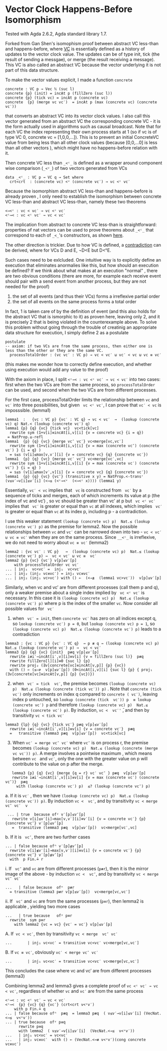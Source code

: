 # Vector Clock Happens-Before Isomorphism

Tested with Agda 2.6.2, Agda standard library 1.7.

Forked from Gan Shen's isomophism proof between abstract VC less-than and happens-before, where
[VC](https://github.com/yguo57/vc-hb-iso/blob/fd5faa0cfc5bfe96db287a3b64d1e59ab1b8905c/AbstractVectorClock.agda#L10-L18) is essentially defined as a history of updates to the vector clock value. The updates can be of type init, tick (the result of sending a messgae), or merge (the result receiving a message). This VC is also called an abstract VC because the vector underlying it is not part of this data structure. 

To make the vector values explicit, I made a function ```concrete```
```
concrete : VC p → Vec ℕ (suc l)
concrete {p} (init) = incAt p (fillZero (suc l))
concrete {p} (tick vc) = incAt p (concrete vc)
concrete  {p} (merge vc vc′)  = incAt p (max (concrete vc) (concrete vc′))
```
that converts an abstract VC into its vector clock values. I also call this vector generated from an abstract VC the corresponding concrete VC - it is the form actually used in algorithms such as causal broadcast. 
Note that for each VC the index representing their own process starts at 1 (so if vc is of type VC 0, concrete vc = [1,0,0,...]). This is to prevent an initial ConcreteVC value from being less than all other clock values (because [0,0,...0] is less than all other vectors ), which might have no happens-before relation with it.


Then concrete VC less than ```_<ᶜ_``` is defined as a wrapper around component wise comparison (```_<ᵛ_```) of two vectors generated from VCs
```
data _<ᶜ_ : VC p → VC q → Set where
  crt<crt  : (concrete vc) <ᵛ (concrete vc′) → vc <ᶜ vc′
```
Because the isomorphism abstract VC less-than and happens-before is already proven , I only need to establish the isomorphism between concrete VC less-than and abstract VC less-than, namely these two theorems
```
<→<ᶜ : vc < vc′ → vc <ᶜ vc′
<ᶜ→< : vc <ᶜ vc′ → vc < vc′
```
The implication from abstract to concrete VC less-than is straightforward: properties of nat vectors can be used to prove theorems about ```_<ᶜ_``` that correspond to each of ```_<_```'s constructors, as shown [here](https://github.com/yguo57/vc-hb-iso/blob/f215f96b8c4ed660306fb2833433e432ea5aa629/ConcreteVectorClock.agda#L52-L74). 

The other direction is trickier. Due to how  VC is defined, a [contradiction](https://github.com/yguo57/vc-hb-iso/blob/f215f96b8c4ed660306fb2833433e432ea5aa629/Contradiction.agda#L39-L45) can be derived, where for VCs D and E, ¬D<E but D<ᶜE. 

Such cases need to be exlcluded. One intuitive way is to explicitly define an execution that eliminates anormalies like this, but how should an execution be defined? If we think about what makes at an execution "normal" ,  there are two obvious conditions (there are more, for example each receive event should pair with a send event from another process, but they are not needed for the proof)
1. the set of all events (and thus their VCs) forms a irreflexive partial order
2. the set of all events on the same process forms a total order

In fact, 1 is taken care of by the definition of event (and this also holds for the abstract VC that is ismorphic to it) as proven here, leaving only 2, and it is precisely 2 that is being violated in the counterexample above. To solve this problem without going through the trouble of creatinig an appropriate data structure for execution, I simply define 2 as a postulate
    
```
postulate
-- axiom: if two VCs are from the same process, then either one is less than the other or they are the same VC.
  processTotalOrder : (vc vc′ : VC p) → vc < vc′ ⊎ vc′ < vc ⊎ vc ≡ vc′
```

(this makes me wonder how to correctly define execution, and whether using execution would add any value to the proof)

With the axiom in place, I split ```<ᶜ→< : vc <ᶜ vc′ → vc < vc′``` into two cases: first when the two VCs are from the same process, so ```processTotalOrder``` can be used, and second when the two VCs are from different processes. 

For the first case,  processTotalOrder limits the relationship between ```vc``` and ```vc′``` into three possibilities, but given ``` vc <ᶜ vc′```, I can prove that ```vc′ < vc``` is imposssible. (lemma1)
```
lemma1  :   {vc : VC p} {vc′ : VC q} → vc < vc′  →  (lookup (concrete vc) q) Nat.< (lookup (concrete vc′) q)
lemma1 {p} {q} {vc} {tick vc}  vc<tick[vc]
  rewrite sym (1+v[i]≡incAt[i,v][i] {v = concrete vc} {i = q})
 = NatProp.≤-refl
lemma1  {p} {q} {vc} {merge vc″ vc′} vc<merge[vc,vc′]
  rewrite sym (1+v[i]≡incAt[i,v][i] {v = max (concrete vc″) (concrete vc′) } {i = q} )
  = s≤s (v[i]≤max[v,v′][i] {v = concrete vc} {q} {concrete vc′})
lemma1  {p} {q} {vc} {merge vc′ vc″} vc<merge[vc′,vc]
  rewrite sym (1+v[i]≡incAt[i,v][i] {v = max (concrete vc′) (concrete vc″) } {i = q} )
  = s≤s (v[i]≤max[v′,v][i] {v = concrete vc} {q} {concrete vc′})
lemma1  {p} {q} {vc} {vc″} (transitive x y) = NatProp.<-transʳ (v≤v′→v[i]≤v′[i] (<→≤ (<ᶜ→<ᵛ  (<→<ᶜ x)))) (lemma1 y)
```
Essentially, ```vc′ < vc``` implies that  ``` vc```  is constructed from ``` vc′``` by a sequence of ticks and merges, each of which increments its value at p (the index of vc and vc′) , so vc should be greater than vc′ at p  but ``` vc <ᶜ vc′```  implies that ``` vc′``` is greater or equal than ```vc``` at all indexes, which implies  ``` vc′``` is greater or equal than ```vc``` at its index p, including p - a contradiction. 

I use this weaker statement ```(lookup (concrete vc) p)  Nat.≤ (lookup (concrete vc′) p)``` as the premise for lemma2. Now  the possible relationships between  ```vc``` and ```vc′``` can be narrowed down into two -  ``` vc < vc′ ⊎ vc ≡ vc′ ``` when they are on the same process. Since ``` __<ᶜ_ ``` is irreflexive, we do not need to worry about ```vc ≡ vc′``` (lemma2)
```
lemma2 : {vc vc′ : VC p}   →  (lookup (concrete vc) p)  Nat.≤ (lookup (concrete vc′) p) →  vc < vc′ ⊎ vc ≡  vc′ 
lemma2 {p} {vc} {vc′} v[p]≤v′[p]  
    with processTotalOrder vc vc′
... | inj₁  vc<vc′ =  inj₁  vc<vc′
... | inj₂ (inj₂ vc≡vc′) = inj₂ vc≡vc′
... | inj₂ (inj₁ vc>vc′) with () ←  (<⇒≱  (lemma1 vc>vc′))  v[p]≤v′[p] 
```

Similarly, when vc and vc′ are from different processes (call them p and q), only a weaker premise about a single index implied by ``` vc <ᶜ vc′``` is necessary. In this case it is ```(lookup (concrete vc) p)  Nat.≤ (lookup (concrete vc′) p)``` where p is the index of the smaller ```vc```. Now consider all possible values for ```  vc′ ```

1. when  ```  vc′ = init ```, then ```concrete vc′``` has zero on all indices except q, so ```lookup (concrete vc′) p = 0```, but ```lookup (concrete vc) p = 1```, so ```(lookup (concrete vc) p)  Nat.≤ (lookup (concrete vc′) p)``` leads to a contradiction 
```
lemma3 : {vc : VC p} {vc′ : VC q}  → p ≢ q → (lookup (concrete vc) p)  Nat.≤ (lookup (concrete vc′) p) →  vc < vc′
lemma3 {p} {q} {vc} {init}  p≢q v[p]≤v′[p]
  rewrite i≢i′→incAt[i′,v][i]≡v[i] {v = fillZero (suc l)}  p≢q 
  rewrite fillZero[l][i]≡0 {suc l} {p}
  rewrite proj₂ (∃v[concrete[vc]≡incAt[v,p]] {p} {vc})
  with () ← (≤⇒≯  v[p]≤v′[p]) (0<incAt[i,v][i] {suc l} {p} { proj₁ (∃v[concrete[vc]≡incAt[v,p]] {p} {vc})})
```

2. when ``` vc′ = tick  vc′```, the premise becomes ```(lookup (concrete vc) p)  Nat.≤ (lookup (concrete (tick vc′)) p)``` . Note that ```concrete (tick  vc′)``` only increments on index q compared to  ```concrete ( vc′)```, leaving index p untouched, so ``` lookup (concrete (tick  vc′)) p  ≡ lookup (concrete vc′) p ```  and therefore ```(lookup (concrete vc) p)  Nat.≤ (lookup (concrete vc′) p)```. By  induction, ```vc <  vc′'``` ̄, and then by transitivity ```vc < tick vc′ ```
```
lemma3 {lp} {q} {vc} {tick vc′} p≢q v[p]≤v′[p]
  rewrite i≢i′→incAt[i′,v][i]≡v[i] {v = concrete vc′}  p≢q 
  =   transitive (lemma3 p≢q  v[p]≤v′[p])  vc<tick[vc] 
```
3. When  ```vc′ = merge vc″ vc′``` where  ```vc″``` is on process r, the premise becomes ```(lookup (concrete vc) p)  Nat.≤ (lookup (concrete (merge vc vc′)) p)```.  A merge involves a pointwise maximum , which means between ```vc ``` and ```vc′```,  only the one with the greater value on p will contribute to the value on p after the merge. 
```
   lemma3 {p} {q} {vc} {merge {q = r} vc′ vc″ } p≢q  v[p]≤v′[p]
   rewrite i≢i′→incAt[i′,v][i]≡v[i] {v = max (concrete vc′) (concrete vc″)}  p≢q
     with (lookup (concrete vc′) p)  ≤? (lookup (concrete vc″) p)
```
   
   a. If it is ```vc′``` , then we have ```(lookup (concrete vc) p)  Nat.≤ (lookup (concrete vc′)) p)```. By induction ```vc <  vc′```, and by transitivity  ``` vc < merge  vc″ vc′  v ```
```
 ... | true  because ofʸ v′[p]≤v″[p] 
   rewrite v[i]≤v′[i]→max[v,v′][i]≡v′[i] {v = concrete vc′} {p} {concrete vc″} v′[p]≤v″[p] 
   =  transitive (lemma3 p≢q  v[p]≤v′[p])  vc<merge[vc′,vc]
```
   b. If it is  ``` vc″```, there are two further cases
```
... | false because ofⁿ v′[p]≰v″[p] 
  rewrite v[i]≰v′[i]→max[v,v′][i]≡v[i] {v = concrete vc′} {p} {concrete vc″} v′[p]≰v″[p] 
  with  p Fin.≟ r
```
i. If  ``` vc″``` and ```vc``` are from different processes (```p≢r```), then it is the mirror image of the above -  by induction ```vc <  vc″```, and by transitivity ```vc < merge  vc″ vc′ ```
```
...   | false because  ofⁿ  p≢r
  = transitive (lemma3 p≢r v[p]≤v′[p])  vc<merge[vc,vc′]
```
ii. If  ``` vc″``` and  ```vc``` are from the same processes (```p≡r```), then lemma2 is applicable , yielding two more cases
```
...   | true because   ofʸ p≡r
  rewrite  sym p≡r
    with lemma2 {vc = vc} {vc′ = vc′} v[p]≤v′[p]
```
A. If``` vc < vc′```, then by transitivity ```vc < merge  vc″ vc′ ``` 
```
...       | inj₁ vc<vc′ = transitive vc<vc′ vc<merge[vc,vc′]
```
B. If ```vc ≡ vc′```, obviously  ``` vc′ < merge vc″ vc′  ```
```
...       | inj₁ vc<vc′ = transitive vc<vc′ vc<merge[vc,vc′]
```

This concludes the case where vc and vc′ are from different processes (lemma3)

Combining lemma2 and lemma3 gives a complete proof of ``` vc <ᶜ vc′ → vc < vc′ ```, regardless of whether ```vc``` and ```vc′``` are from the same process
```
<ᶜ→< : vc <ᶜ vc′ → vc < vc′
<ᶜ→<  {p} {vc} {q} {vc′} (crt<crt v<ᵛv′) 
    with p Fin.≟ q
... | false because ofⁿ  p≢q  = lemma3 p≢q  ( v≤v′→v[i]≤v′[i] (VecNat.<→≤  v<ᵛv′))
... | true because  ofʸ p≡q 
      rewrite p≡q
      with lemma2  ( v≤v′→v[i]≤v′[i]  (VecNat.<→≤  v<ᵛv′))
...   | inj₁ vc<vc′ = vc<vc′
...   | inj₂ vc≡vc′  with () ← (VecNat.<→≢ v<ᵛv′)(cong concrete vc≡vc′)
```
